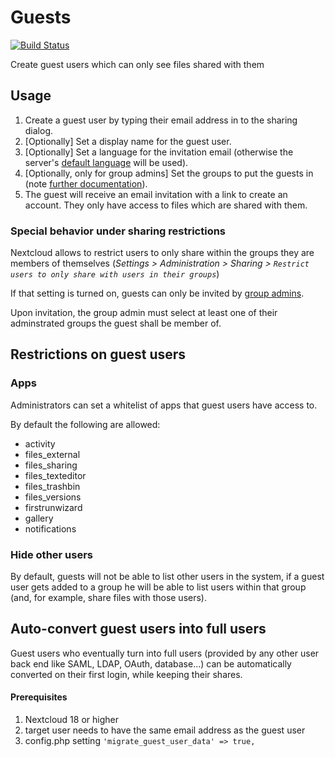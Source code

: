 # Guests

[![Build Status](https://travis-ci.com/nextcloud/guests.svg?branch=master)](https://travis-ci.com/nextcloud/guests)

Create guest users which can only see files shared with them

## Usage

1. Create a guest user by typing their email address in to the sharing dialog. 
2. [Optionally] Set a display name for the guest user.
3. [Optionally] Set a language for the invitation email (otherwise the server's [default language](https://docs.nextcloud.com/server/latest/admin_manual/configuration_server/config_sample_php_parameters.html#user-experience) will be used).
4. [Optionally, only for group admins] Set the groups to put the guests in (note [further documentation](#Special-behavior-under-sharing-restrictions)).
5. The guest will receive an email invitation with a link to create an account. They only have access to files which are shared with them.

### Special behavior under sharing restrictions

Nextcloud allows to restrict users to only share within the groups they are members of themselves (_Settings > Administration > Sharing > ```Restrict users to only share with users in their groups```_)

If that setting is turned on, guests can only be invited by [group admins](https://docs.nextcloud.com/server/latest/admin_manual/configuration_user/user_configuration.html).

Upon invitation, the group admin must select at least one of their adminstrated groups the guest shall be member of.


## Restrictions on guest users

### Apps

Administrators can set a whitelist of apps that guest users have access to. 

By default the following are allowed:
* activity
* files_external
* files_sharing
* files_texteditor
* files_trashbin
* files_versions
* firstrunwizard
* gallery
* notifications

### Hide other users

By default, guests will not be able to list other users in the system, if a guest user gets added to a group he will be able
to list users within that group (and, for example, share files with those users). 

## Auto-convert guest users into full users

Guest users who eventually turn into full users (provided by any other user back end like SAML, LDAP, OAuth, database...) can be automatically converted on their first login, while keeping their shares.

#### Prerequisites

1. Nextcloud 18 or higher
2. target user needs to have the same email address as the guest user
3. config.php setting `'migrate_guest_user_data' => true,`
